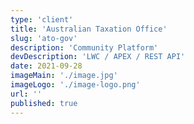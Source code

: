 ```yaml
---
type: 'client'
title: 'Australian Taxation Office'
slug: 'ato-gov'
description: 'Community Platform'
devDescription: 'LWC / APEX / REST API'
date: 2021-09-28
imageMain: './image.jpg'
imageLogo: './image-logo.png'
url: ''
published: true
---
```

